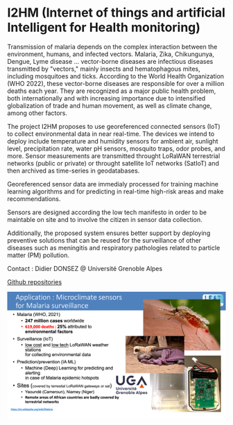 # I2HM (Internet of things and artificial Intelligent for Health monitoring)

Transmission of malaria depends on the complex interaction between the environment, humans, and infected vectors. Malaria, Zika, Chikungunya, Dengue, Lyme disease ... vector-borne diseases are infectious diseases transmitted by "vectors," mainly insects and hematophagous mites, including mosquitoes and ticks. According to the World Health Organization (WHO 2022), these vector-borne diseases are responsible for over a million deaths each year. They are recognized as a major public health problem, both internationally and with increasing importance due to intensified globalization of trade and human movement, as well as climate change, among other factors.

The project I2HM proposes to use georeferenced connected sensors (IoT) to collect environmental data in near real-time. The devices we intend to deploy include temperature and humidity sensors for ambient air, sunlight level, precipitation rate, water pH sensors, mosquito traps, odor probes, and more. Sensor measurements are transmitted throught LoRaWAN terrestrial networks (public or private) or throught satellite IoT networks (SatIoT) and then archived as time-series in geodatabases.

Georeferenced sensor data are immedialy processed for training machine learning algorithms and for predicting in real-time high-risk areas and make recommendations.

Sensors are designed according the low tech manifesto in order to be maintable on site and to involve the citizen in sensor data collection.

Additionally, the proposed system ensures better support by deploying preventive solutions that can be reused for the surveillance of other diseases such as meningitis and respiratory pathologies related to particle matter (PM) pollution.

Contact : Didier DONSEZ @ Université Grenoble Alpes

[Github repositories](https://github.com/i2hm/)

![slide](i2hm-slide.png)

